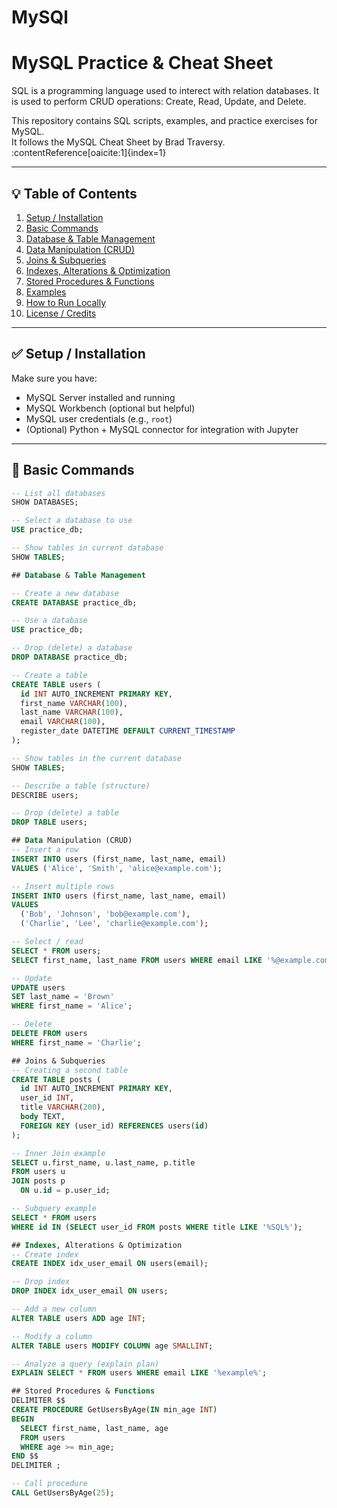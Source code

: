 # MySQl
# MySQL Practice & Cheat Sheet


SQL is a programming language used to interect with relation databases.
It is used to perform CRUD operations: Create, Read, Update, and Delete.


This repository contains SQL scripts, examples, and practice exercises for MySQL.  
It follows the MySQL Cheat Sheet by Brad Traversy. :contentReference[oaicite:1]{index=1}  

---

## 💡 Table of Contents

1. [Setup / Installation](#setup)
2. [Basic Commands](#basic-commands)
3. [Database & Table Management](#database--table-management)
4. [Data Manipulation (CRUD)](#data-manipulation-crud)
5. [Joins & Subqueries](#joins--subqueries)
6. [Indexes, Alterations & Optimization](#indexes-alterations--optimization)
7. [Stored Procedures & Functions](#stored-procedures--functions)
8. [Examples](#examples)
9. [How to Run Locally](#how-to-run-locally)
10. [License / Credits](#license--credits)

---

## ✅ Setup / Installation

Make sure you have:
- MySQL Server installed and running
- MySQL Workbench (optional but helpful)
- MySQL user credentials (e.g., `root`)
- (Optional) Python + MySQL connector for integration with Jupyter

---

## 🔰 Basic Commands

```sql
-- List all databases
SHOW DATABASES;

-- Select a database to use
USE practice_db;

-- Show tables in current database
SHOW TABLES;

## Database & Table Management

-- Create a new database
CREATE DATABASE practice_db;

-- Use a database
USE practice_db;

-- Drop (delete) a database
DROP DATABASE practice_db;

-- Create a table
CREATE TABLE users (
  id INT AUTO_INCREMENT PRIMARY KEY,
  first_name VARCHAR(100),
  last_name VARCHAR(100),
  email VARCHAR(100),
  register_date DATETIME DEFAULT CURRENT_TIMESTAMP
);

-- Show tables in the current database
SHOW TABLES;

-- Describe a table (structure)
DESCRIBE users;

-- Drop (delete) a table
DROP TABLE users;

## Data Manipulation (CRUD)
-- Insert a row
INSERT INTO users (first_name, last_name, email)
VALUES ('Alice', 'Smith', 'alice@example.com');

-- Insert multiple rows
INSERT INTO users (first_name, last_name, email)
VALUES 
  ('Bob', 'Johnson', 'bob@example.com'),
  ('Charlie', 'Lee', 'charlie@example.com');

-- Select / read
SELECT * FROM users;
SELECT first_name, last_name FROM users WHERE email LIKE '%@example.com';

-- Update
UPDATE users
SET last_name = 'Brown'
WHERE first_name = 'Alice';

-- Delete
DELETE FROM users
WHERE first_name = 'Charlie';

## Joins & Subqueries
-- Creating a second table
CREATE TABLE posts (
  id INT AUTO_INCREMENT PRIMARY KEY,
  user_id INT,
  title VARCHAR(200),
  body TEXT,
  FOREIGN KEY (user_id) REFERENCES users(id)
);

-- Inner Join example
SELECT u.first_name, u.last_name, p.title
FROM users u
JOIN posts p 
  ON u.id = p.user_id;

-- Subquery example
SELECT * FROM users 
WHERE id IN (SELECT user_id FROM posts WHERE title LIKE '%SQL%');

## Indexes, Alterations & Optimization
-- Create index
CREATE INDEX idx_user_email ON users(email);

-- Drop index
DROP INDEX idx_user_email ON users;

-- Add a new column
ALTER TABLE users ADD age INT;

-- Modify a column
ALTER TABLE users MODIFY COLUMN age SMALLINT;

-- Analyze a query (explain plan)
EXPLAIN SELECT * FROM users WHERE email LIKE '%example%';

## Stored Procedures & Functions
DELIMITER $$
CREATE PROCEDURE GetUsersByAge(IN min_age INT)
BEGIN
  SELECT first_name, last_name, age
  FROM users
  WHERE age >= min_age;
END $$
DELIMITER ;

-- Call procedure
CALL GetUsersByAge(25);
